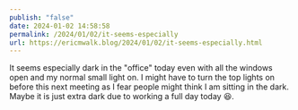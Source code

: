 ```yaml
---
publish: "false"
date: 2024-01-02 14:58:58
permalink: /2024/01/02/it-seems-especially
url: https://ericmwalk.blog/2024/01/02/it-seems-especially.html
---
```


It seems especially dark in the "office" today even with all the windows open and my normal small light on. I might have to turn the top lights on before this next meeting as I fear people might think I am sitting in the dark. Maybe it is just extra dark due to working a full day today 😆.